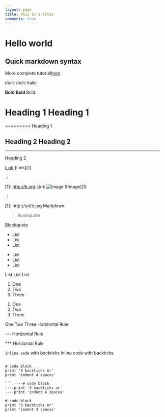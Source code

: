 ```yaml
---
layout: page
title: This is a Title
comments: true
---
```


# Hello world

## Quick markdown syntax

More complete tutorial[here](/2016/02/18/MarkDown-Cheatsheet/)

*Italic*	_Italic_	Italic

**Bold**	__Bold__	Bold

# Heading 1	Heading 1

=========
Heading 1

## Heading 2	Heading 2

---------
Heading 2

[Link](http://a.com)	[Link][1]

⋮

[1]: http://b.org	Link
![Image](http://url/a.png)	![Image][1]

⋮

[1]: http://url/b.jpg	Markdown

> Blockquote	 	

Blockquote

* List
* List
* List

- List
- List
- List

List
List
List

1. One
2. Two
3. Three

1) One
2) Two
3) Three

One
Two
Three
Horizontal Rule

---	Horizontal Rule

***	Horizontal Rule

`Inline code` with backticks	 	Inline code with backticks
```

# code block
print '3 backticks or'
print 'indent 4 spaces'

```	····# code block
····print '3 backticks or'
····print 'indent 4 spaces'

# code block
print '3 backticks or'
print 'indent 4 spaces'
